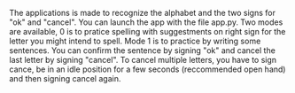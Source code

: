 The applications is made to recognize the alphabet and the two signs for "ok" and "cancel".
You can launch the app with the file app.py.
Two modes are available, 0 is to pratice spelling with suggestments on right sign for the letter you might intend to spell.
Mode 1 is to practice by writing some sentences. You can confirm the sentence by signing "ok" and cancel the last letter by signing "cancel". To cancel multiple letters,
you have to sign cance, be in an idle position for a few seconds (reccommended open hand) and then signing cancel again.
